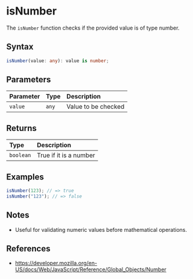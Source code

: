 # isNumber

The `isNumber` function checks if the provided value is of type number.

## Syntax
```typescript
isNumber(value: any): value is number;
```

## Parameters
| Parameter | Type   | Description           |
| :-------- | :----- | :--------------------|
| `value`   | `any`  | Value to be checked   |

## Returns
| Type      | Description                                 |
| :-------- | :------------------------------------------ |
| `boolean` | True if it is a number                      |

## Examples
```typescript
isNumber(123); // => true
isNumber("123"); // => false
```

## Notes
* Useful for validating numeric values before mathematical operations.

## References
* https://developer.mozilla.org/en-US/docs/Web/JavaScript/Reference/Global_Objects/Number